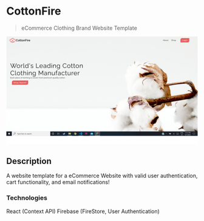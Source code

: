 # CottonFire
> eCommerce Clothing Brand Website Template

![](Screenshot.png)

## Description
A website template for a eCommerce Website with valid user authentication, cart functionality, and email notifications!

### Technologies
React (Context API)
Firebase (FireStore, User Authentication)



